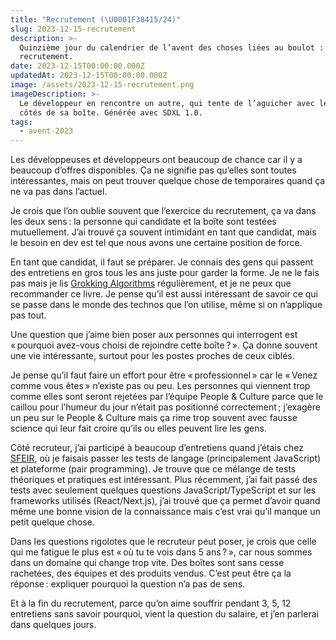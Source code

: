 ```yaml
---
title: "Recrutement (\U0001F38415/24)"
slug: 2023-12-15-recrutement
description: >-
  Quinzième jour du calendrier de l’avent des choses liées au boulot : le
  recrutement.
date: 2023-12-15T00:00:00.000Z
updatedAt: 2023-12-15T00:00:00.000Z
image: /assets/2023-12-15-recrutement.png
imageDescription: >-
  Le développeur en rencontre un autre, qui tente de l’aguicher avec les bons
  côtés de sa boîte. Générée avec SDXL 1.0.
tags:
  - avent-2023
---
```


Les développeuses et développeurs ont beaucoup de chance car il y a beaucoup d’offres disponibles. Ça ne signifie pas qu’elles sont toutes intéressantes, mais on peut trouver quelque chose de temporaires quand ça ne va pas dans l’actuel.

Je crois que l’on oublie souvent que l’exercice du recrutement, ça va dans les deux sens : la personne qui candidate et la boîte sont testées mutuellement. J’ai trouvé ça souvent intimidant en tant que candidat, mais le besoin en dev est tel que nous avons une certaine position de force.

En tant que candidat, il faut se préparer. Je connais des gens qui passent des entretiens en gros tous les ans juste pour garder la forme. Je ne le fais pas mais je lis [Grokking Algorithms](https://www.manning.com/books/grokking-algorithms) régulièrement, et je ne peux que recommander ce livre. Je pense qu’il est aussi intéressant de savoir ce qui se passe dans le monde des technos que l’on utilise, même si on n’applique pas tout.

Une question que j’aime bien poser aux personnes qui interrogent est « pourquoi avez-vous choisi de rejoindre cette boîte ? ». Ça donne souvent une vie intéressante, surtout pour les postes proches de ceux ciblés.

Je pense qu’il faut faire un effort pour être « professionnel » car le « Venez comme vous êtes » n’existe pas ou peu. Les personnes qui viennent trop comme elles sont seront rejetées par l’équipe People & Culture parce que le caillou pour l’humeur du jour n’était pas positionné correctement ; j’exagère un peu sur le People & Culture mais ça rime trop souvent avec fausse science qui leur fait croire qu’ils ou elles peuvent lire les gens.

Côté recruteur, j’ai participé à beaucoup d’entretiens quand j’étais chez [SFEIR](https://www.sfeir.com/fr/), où je faisais passer les tests de langage (principalement JavaScript) et plateforme (pair programming). Je trouve que ce mélange de tests théoriques et pratiques est intéressant. Plus récemment, j’ai fait passé des tests avec seulement quelques questions JavaScript/TypeScript et sur les frameworks utilisés (React/Next.js), j’ai trouvé que ça permet d’avoir quand même une bonne vision de la connaissance mais c’est vrai qu’il manque un petit quelque chose.

Dans les questions rigolotes que le recruteur peut poser, je crois que celle qui me fatigue le plus est « où tu te vois dans 5 ans ? », car nous sommes dans un domaine qui change trop vite. Des boîtes sont sans cesse rachetées, des équipes et des produits vendus. C’est peut être ça la réponse : expliquer pourquoi la question n’a pas de sens.

Et à la fin du recrutement, parce qu’on aime souffrir pendant 3, 5, 12 entretiens sans savoir pourquoi, vient la question du salaire, et j’en parlerai dans quelques jours.
